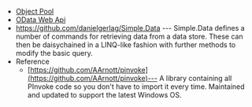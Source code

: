 * [Object Pool](https://github.com/maskx/TAEA/blob/master/Libs/Object%20Pool.md)
* [OData Web Api](https://github.com/maskx/OData)
* https://github.com/danielgerlag/Simple.Data --- Simple.Data defines a number of commands for retrieving data from a data store. These can then be daisychained in a LINQ-like fashion with further methods to modify the basic query. 
* Reference
  * [https://github.com/AArnott/pinvoke](https://github.com/AArnott/pinvoke)--- A library containing all PInvoke code so you don't have to import it every time. Maintained and updated to support the latest Windows OS.
